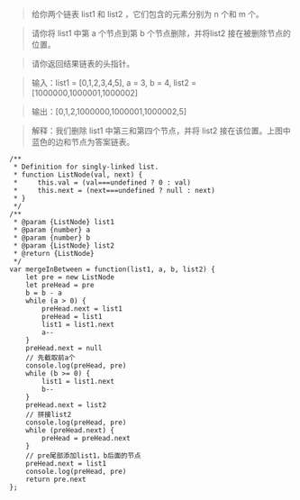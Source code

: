 > 给你两个链表 list1 和 list2 ，它们包含的元素分别为 n 个和 m 个。

> 请你将 list1 中第 a 个节点到第 b 个节点删除，并将list2 接在被删除节点的位置。

> 请你返回结果链表的头指针。

> 输入：list1 = [0,1,2,3,4,5], a = 3, b = 4, list2 = [1000000,1000001,1000002]

> 输出：[0,1,2,1000000,1000001,1000002,5]
 
> 解释：我们删除 list1 中第三和第四个节点，并将 list2 接在该位置。上图中蓝色的边和节点为答案链表。

```
/**
 * Definition for singly-linked list.
 * function ListNode(val, next) {
 *     this.val = (val===undefined ? 0 : val)
 *     this.next = (next===undefined ? null : next)
 * }
 */
/**
 * @param {ListNode} list1
 * @param {number} a
 * @param {number} b
 * @param {ListNode} list2
 * @return {ListNode}
 */
var mergeInBetween = function(list1, a, b, list2) {
    let pre = new ListNode
    let preHead = pre
    b = b - a
    while (a > 0) {
        preHead.next = list1
        preHead = list1
        list1 = list1.next
        a--
    }
    preHead.next = null
    // 先截取前a个
    console.log(preHead, pre)
    while (b >= 0) {
        list1 = list1.next
        b--
    }
    preHead.next = list2
    // 拼接list2
    console.log(preHead, pre)
    while (preHead.next) {
        preHead = preHead.next
    }
    // pre尾部添加list1，b后面的节点
    preHead.next = list1
    console.log(preHead, pre)
    return pre.next
};
```
